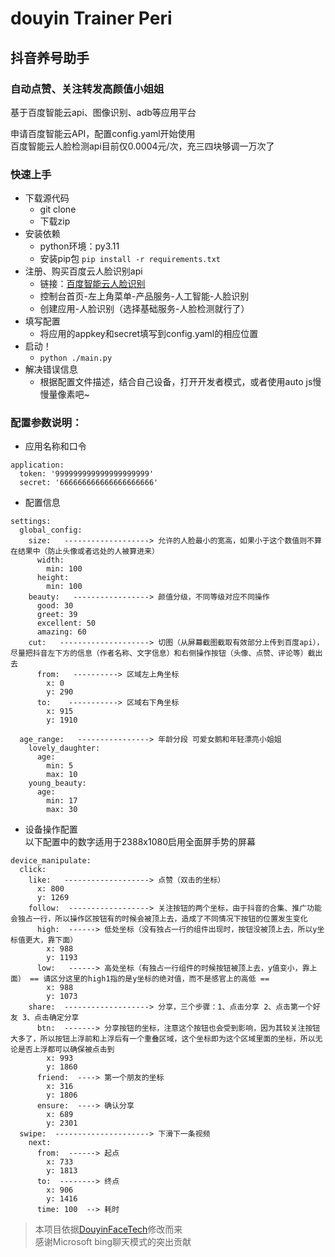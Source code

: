 # douyin Trainer Peri
## 抖音养号助手  
### 自动点赞、关注转发高颜值小姐姐  

基于百度智能云api、图像识别、adb等应用平台

申请百度智能云API，配置config.yaml开始使用  
百度智能云人脸检测api目前仅0.0004元/次，充三四块够调一万次了  

### 快速上手
 - 下载源代码
   - git clone
   - 下载zip
 - 安装依赖
   - python环境：py3.11
   - 安装pip包 `pip install -r requirements.txt`
 - 注册、购买百度云人脸识别api
   - 链接：[百度智能云人脸识别](https://console.bce.baidu.com/)
   - 控制台首页-左上角菜单-产品服务-人工智能-人脸识别
   - 创建应用-人脸识别（选择基础服务-人脸检测就行了）
 - 填写配置
   - 将应用的appkey和secret填写到config.yaml的相应位置
 - 启动！
   - `python ./main.py`
 - 解决错误信息
   - 根据配置文件描述，结合自己设备，打开开发者模式，或者使用auto js慢慢量像素吧~
 

### 配置参数说明：  
- 应用名称和口令
```
application:
  token: '999999999999999999999'
  secret: '666666666666666666666'
```
- 配置信息  
```
settings:
  global_config:
    size:   -------------------> 允许的人脸最小的宽高，如果小于这个数值则不算在结果中（防止头像或者远处的人被算进来）
      width:
        min: 100
      height:
        min: 100
    beauty:   -----------------> 颜值分级，不同等级对应不同操作
      good: 30
      greet: 39
      excellent: 50
      amazing: 60
    cut:   --------------------> 切图（从屏幕截图截取有效部分上传到百度api），尽量把抖音左下方的信息（作者名称、文字信息）和右侧操作按钮（头像、点赞、评论等）截出去
      from:   ----------> 区域左上角坐标
        x: 0
        y: 290
      to:    -----------> 区域右下角坐标
        x: 915
        y: 1910

  age_range:   ----------------> 年龄分段 可爱女鹅和年轻漂亮小姐姐
    lovely_daughter:
      age:
        min: 5
        max: 10
    young_beauty:
      age:
        min: 17
        max: 30
```
- 设备操作配置  
以下配置中的数字适用于2388x1080启用全面屏手势的屏幕
```
device_manipulate:
  click:
    like:   -------------------> 点赞（双击的坐标）
      x: 800
      y: 1269
    follow:  ------------------> 关注按钮的两个坐标，由于抖音的合集、推广功能会独占一行，所以操作区按钮有的时候会被顶上去，造成了不同情况下按钮的位置发生变化
      high:  ------> 低处坐标（没有独占一行的组件出现时，按钮没被顶上去，所以y坐标值更大，靠下面）
        x: 988
        y: 1193
      low:   ------> 高处坐标（有独占一行组件的时候按钮被顶上去，y值变小，靠上面） == 请区分这里的high1指的是y坐标的绝对值，而不是感官上的高低 ==
        x: 988
        y: 1073
    share:  -------------------> 分享，三个步骤：1、点击分享 2、点击第一个好友 3、点击确定分享
      btn:  -------> 分享按钮的坐标，注意这个按钮也会受到影响，因为其较关注按钮大多了，所以按钮上浮前和上浮后有一个重叠区域，这个坐标即为这个区域里面的坐标，所以无论是否上浮都可以确保被点击到
        x: 993
        y: 1860
      friend:  ----> 第一个朋友的坐标
        x: 316
        y: 1806
      ensure:  ----> 确认分享
        x: 689
        y: 2301
  swipe:  ---------------------> 下滑下一条视频
    next:
      from:  ------> 起点
        x: 733
        y: 1813
      to:  --------> 终点
        x: 906
        y: 1416
      time: 100  --> 耗时
```

> 本项目依据[DouyinFaceTech](https://github.com/tomxin7/DouYinFaceTech)修改而来  
> 感谢Microsoft bing聊天模式的突出贡献